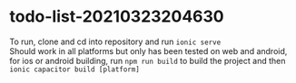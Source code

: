 # todo-list-20210323204630

To run, clone and cd into repository and run
`ionic serve`
<br />
Should work in all platforms but only has been tested on web and android, for ios or android building, run `npm run build` to build the project and then `ionic capacitor build [platform]`
